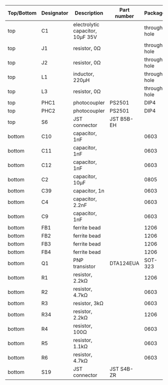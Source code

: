 | Top/Bottom | Designator | Description                      | Part number | Package      |
| ---------- | ---------- | -------------------------------- | ----------- | ------------ |
| top        | C1         | electrolytic capacitor, 10µF 35V |             | through hole |
| top        | J1         | resistor, 0Ω                     |             | through hole |
| top        | J2         | resistor, 0Ω                     |             | through hole |
| top        | L1         | inductor, 220µH                  |             | through hole |
| top        | L3         | resistor, 0Ω                     |             | through hole |
| top        | PHC1       | photocoupler                     | PS2501      | DIP4         |
| top        | PHC2       | photocoupler                     | PS2501      | DIP4         |
| top        | S6         | JST connector                    | JST B5B-EH  |              |
| bottom     | C10        | capacitor, 1nF                   |             | 0603         |
| bottom     | C11        | capacitor, 1nF                   |             | 0603         |
| bottom     | C12        | capacitor, 1nF                   |             | 0603         |
| bottom     | C2         | capacitor, 10µF                  |             | 0805         |
| bottom     | C39        | capacitor, 1n                    |             | 0603         |
| bottom     | C4         | capacitor, 2.2nF                 |             | 0603         |
| bottom     | C9         | capacitor, 1nF                   |             | 0603         |
| bottom     | FB1        | ferrite bead                     |             | 1206         |
| bottom     | FB2        | ferrite bead                     |             | 1206         |
| bottom     | FB3        | ferrite bead                     |             | 1206         |
| bottom     | FB4        | ferrite bead                     |             | 1206         |
| bottom     | Q1         | PNP transistor                   | DTA124EUA   | SOT-323      |
| bottom     | R1         | resistor, 2.2kΩ                  |             | 1206         |
| bottom     | R2         | resistor, 4.7kΩ                  |             | 0603         |
| bottom     | R3         | resistor, 3kΩ                    |             | 0603         |
| bottom     | R34        | resistor, 2.2kΩ                  |             | 1206         |
| bottom     | R4         | resistor, 100Ω                   |             | 0603         |
| bottom     | R5         | resistor, 1.1kΩ                  |             | 0603         |
| bottom     | R6         | resistor, 4.7kΩ                  |             | 0603         |
| bottom     | S19        | JST connector                    | JST S4B-ZR  |              |
